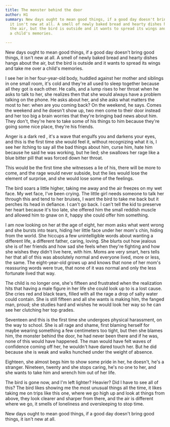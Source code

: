 ```yaml
---
title: The monster behind the door
author: H1
summary: New days ought to mean good things, if a good day doesn't bring good things,
  it isn't new at all. A smell of newly baked bread and hearty dishes hangs about
  the air, but the bird is outside and it wants to spread its wings and take me over
  a child's memories.

---
```

New days ought to mean good things, if a good day doesn't bring good things, it isn't new at all. A smell of newly baked bread and hearty dishes hangs about the air, but the bird is outside and it wants to spread its wings and take me over a child's memories.

I see her in her four-year-old body, huddled against her mother and siblings in one small room, it's cold and they're all used to sleep together because all they got is each other. He calls, and a lump rises to her throat when he asks to talk to her, she realizes then that she would always have a problem talking on the phone. He asks about her, and she asks what matters the most to her: when are you coming back? On the weekend, he says. Comes the weekend and he doesn't show up, two men come to their door instead and her too big a brain worries that they're bringing bad news about him. They don't, they're here to take some of his things to him because they're going some nice place, they're his friends.

Anger is a dark red , it's a wave that engulfs you and darkens your eyes, and this is the first time she would feel it, without recognizing what it is, I see her itching to say all the bad things about him, curse him, hate him because he said he was working, but he lied; she swallows her rage like a blue bitter pill that was forced down her throat.

This would be the first time she witnesses a lie of his, there will be more to come, and the rage would never subside, but the lies would lose the element of surprise, and she would lose some of the feelings.

The bird soars a little higher, taking me away and the air freezes on my wet face. My wet face, I've been crying. The little girl needs someone to talk her through this and tend to her bruises, I want the bird to take me back but it perches its head in defiance. I can't go back. I can't tell the kid to preserve her heart because it's too late, she offered him the small reddish muscle and allowed him to gnaw on it, happy she could offer him something.

I am now looking on her at the age of eight, her mom asks what went wrong and she bursts into tears, hiding her little face under her mom's chin, hiding from the world. She hiccups a few unintelligible words about wanting a different life, a different father, caring, loving. She blurts out how jealous she is of her friends and how sad she feels when they're fighting and how she wishes they didn't live here, with him. Moms are very smart, hers tells her that all of this was absolutely normal and everyone lived, more or less, the same. The eight-year-old grows up and knows that none of her mom's reassuring words were true, that none of it was normal and only the less fortunate lived that way.

The child is no longer one, she's fifteen and frustrated when the realization hits that having a male figure in her life she could look up to is a lost cause. She cries red and black tears, filled with all the rage a drop of salty water could contain. She is still fifteen and all she wants is making him, the fanged man, proud; she studies hard and wishes he would look her way so he can see her clutching her top grades.

Seventeen and this is the first time she undergoes physical harassment, on the way to school. She is all rage and shame, first blaming herself for maybe wearing something a few centimeters too tight, but then she blames him, the monster behind the door, he had never been there and if he was, none of this would have happened. The man would have felt waves of confidence coming off her, he wouldn't have dared touch her. But he did because she is weak and walks hunched under the weight of absence.

Eighteen, she almost begs him to show some pride in her, he doesn't, he's a stranger. Nineteen, twenty and she stops caring, he's no one to her, and she wants to take him and wrench him out of her life.

The bird is gone now, and I'm left lighter? Heavier? Did I have to see all of this? The bird likes showing me the most unusual things all the time, it likes taking me on trips like this one, where we go high up and look at things from above, they look clearer and sharper from there, and the air is different where we go, it smells of loneliness and oversleeping to stop time.

New days ought to mean good things, if a good day doesn't bring good things, it isn't new at all.